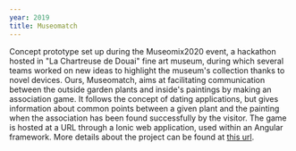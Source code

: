 ```yaml
---
year: 2019
title: Museomatch
---
```


Concept prototype set up during the Museomix2020 event, a hackathon hosted in "La Chartreuse de Douai" fine art museum, during which several teams worked on new ideas to highlight the museum's collection thanks to novel devices. Ours, Museomatch, aims at facilitating communication between the outside garden plants and inside's paintings by making an association game. It follows the concept of dating applications, but gives information about common points between a given plant and the painting when the association has been found successfully by the visitor. The game is hosted at a URL through a Ionic web application, used within an Angular framework. More details about the project can be found at [this url](https://www.museomix.org/editions/2019/musee-de-la-chartreuse-douai/prototypes/museomatch).